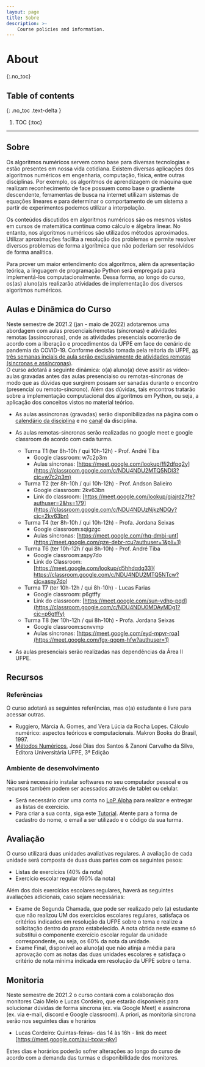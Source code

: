 ```yaml
---
layout: page
title: Sobre
description: >-
    Course policies and information.
---
```


# About
{:.no_toc}

## Table of contents
{: .no_toc .text-delta }

1. TOC
{:toc}

---

## Sobre

Os algoritmos numéricos servem como base para diversas tecnologias e estão presentes em nossa vida cotidiana. Existem diversas aplicações dos algoritmos numéricos em engenharia, computação, física, entre outras disciplinas. Por exemplo, os algoritmos de aprendizagem de máquina que realizam reconhecimento de face possuem como base o gradiente descendente, ferramentas de busca na internet utilizam sistemas de equações lineares e para determinar o comportamento de um sistema a partir de experimentos podemos utilizar a interpolação.

Os conteúdos discutidos em algoritmos numéricos são os mesmos vistos em cursos de matemática contínua como cálculo e álgebra linear. No entanto, nos algoritmos numéricos são utilizados métodos aproximados. Utilizar aproximações facilita a resolução dos problemas e permite resolver diversos problemas de forma algorítmica que não poderiam ser resolvidos de forma analítica.

Para prover um maior entendimento dos algoritmos, além da apresentação teórica, a linguagem de programação Python será empregada para implementá-los computacionalmente. Dessa forma, ao longo do curso, os(as) aluno(a)s realizarão atividades de implementação dos diversos algoritmos numéricos.


## Aulas e Dinâmica do Curso

Neste semestre de 2021.2 (jan - maio de 2022) adotaremos uma abordagem com aulas presenciais/remotas (síncronas) e atividades remotas (assínccronas), onde as atividades presenciais ocorrerão de acordo com a liberação e procedimentos da UFPE em face do cenário de pandemia da COVID-19. 
Conforme decisão tomada pela reitoria da UFPE, [as três semanas inciais de aula serão exclusivamente de atividades remotas (sincronas e assíncronas)](https://www.ufpe.br/agencia/noticias/-/asset_publisher/dlhi8nsrz4hK/content/ufpe-contara-com-aulas-exclusivamente-remotas-por-tres-semanas-a-partir-do-proximo-dia-31/40615).  
O curso adotará a seguinte dinâmica: o(a) aluno(a) deve assitir as vídeo-aulas gravadas antes das aulas presenciaiso ou remotas-síncronas de modo que as dúvidas que surgirem possam ser sanadas durante o encontro (presencial ou remoto-síncrono). Além das dúvidas, tais encontros tratarão sobre a implementação computacional dos algoritmos em Python, ou seja, a aplicação dos conceitos vistos no material teórico.    
-  As aulas assíncronas (gravadas) serão disponibilizadas na página com o [calendário da disciplina](https://cn-ufpe.github.io/calendar/#calend%C3%A1rio) e no [canal](https://www.youtube.com/playlist?list=PL__joaA2Kg3FYyN7k_ueF8MuYsTauaoBD) da disciplina.
- As aulas remotas-síncronas serão realizadas no google meet e google classroom de acordo com cada turma.
  - Turma T1 (ter 8h-10h / qui 10h-12h) - Prof. André Tiba
    - Google classroom: w7c2p3m  
    - Aulas síncronas: [https://meet.google.com/lookup/ffi2dfpq2y](https://classroom.google.com/c/NDU4NDU2MTQ5NDI3?cjc=w7c2p3m)
  - Turma T2 (ter 8h-10h / qui 10h-12h) - Prof. Andson Balieiro
    - Google classroom: 2kv63bn
    - Link do classroom: [https://meet.google.com/lookup/giajrdz7fe?authuser=2&hs=179](https://classroom.google.com/c/NDU4NDUzNjkzNDQy?cjc=2kv63bn)
  - Turma T4 (ter 8h-10h / qui 10h-12h) - Profa. Jordana Seixas
    - Google classroom:sqigzgc 
    - Aulas síncronas: [https://meet.google.com/rhq-dmbi-unt](https://meet.google.com/qze-debr-rcu?authuser=1&pli=1)
  - Turma T6 (ter 10h-12h / qui 8h-10h) -  Prof. André Tiba
    - Google classroom:aspy7do 
    - Link do Classroom: [https://meet.google.com/lookup/d5hhdqdq33]( https://classroom.google.com/c/NDU4NDU2MTQ5NTcw?cjc=aspy7do)
  - Turma T7 (ter 10h-12h / qui 8h-10h) - Lucas Farias
    - Google classroom: p6gtffy
    - Link do classroom: [https://meet.google.com/sun-vdhp-pqd](https://classroom.google.com/c/NDU4NDU0MDAyMDg1?cjc=p6gtffy)
  - Turma T8 (ter 10h-12h / qui 8h-10h) - Profa. Jordana Seixas
    - Google classroom:scnvvmp  
    - Aulas síncronas: [https://meet.google.com/eyd-mpvr-roa](https://meet.google.com/fgx-qopm-hfw?authuser=1)
    
- As aulas presenciais serão realizadas nas dependências da Área II UFPE. 
## Recursos

### Referências
O curso adotará as seguintes referências, mas o(a) estudante é livre para acessar outras.  
- Ruggiero, Márcia A. Gomes, and Vera Lúcia da Rocha Lopes. Cálculo numérico: aspectos teóricos e computacionais. Makron Books do Brasil, 1997.
- [Métodos Numéricos](https://www3.ufpe.br/editora/UFPEbooks/Livro_Texto/metodos_numericos/html5.html?page=0), José Dias dos Santos & Zanoni Carvalho da Silva, Editora Universitária UFPE, 3ª Edição

### Ambiente de desenvolvimento
Não será necessário instalar softwares no seu computador pessoal e os recursos também podem ser acessados através de tablet ou celular.
- Será necessário criar uma conta no [LoP Alpha](https://lop.natalnet.br/) para realizar e entregar as listas de exercício.
- Para criar a sua conta, siga este [Tutorial](material/Tutorial-LOP-2021.2.pdf). Atente para a forma de cadastro do nome, o email a ser utilizado e o código da sua turma. 


## Avaliação
O curso utilizará duas unidades avaliativas regulares. A avaliação de cada unidade será composta de duas duas partes com os seguintes pesos:
- Listas de exercícios (40% da nota)
- Exercício escolar regular (60% da nota)

Além dos dois exercícios escolares regulares, haverá as seguintes avaliações adicionais, caso sejam necessárias:
- Exame de Segunda Chamada, que pode ser realizado pelo (a) estudante que não realizou UM dos exercicios escolares regulares, satisfaça os critérios indicados em resolução da UFPE sobre o tema e realize a solicitação dentro do prazo estabelecido. A nota obtida neste exame só substitui o componente exercício escolar regular da unidade correspondente, ou seja, os 60% da nota da unidade. 
- Exame Final, disponível ao aluno(a) que não atinja a  média para aprovação com as notas das duas unidades escolares e satisfaça o critério de nota mínima indicada em resolução da UFPE sobre o tema.

## Monitoria
Neste semestre de 2021.2 o curso contará com a colaboração dos monitores Caio Melo e Lucas Cordeiro, que estarão disponiveis para solucionar dúvidas de forma síncrona (ex. via Google Meet) e assíncrona (ex. via e-mail, discord e Google classroom).  A priori, as monitoria síncrona serão nos seguintes dias e horários
- Lucas Cordeiro:  Quintas-feiras- das 14 às 16h - link do meet [https://meet.google.com/aui-txxw-qkv]

Estes dias e horários poderão sofrer alterações ao longo do curso de acordo com a demanda das turmas e disponibilidade dos monitores.
